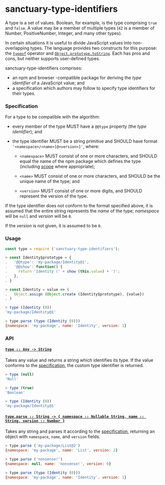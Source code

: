 # sanctuary-type-identifiers

A type is a set of values. Boolean, for example, is the type comprising
`true` and `false`. A value may be a member of multiple types (`42` is a
member of Number, PositiveNumber, Integer, and many other types).

In certain situations it is useful to divide JavaScript values into
non-overlapping types. The language provides two constructs for this
purpose: the [`typeof`][1] operator and [`Object.prototype.toString`][2].
Each has pros and cons, but neither supports user-defined types.

sanctuary-type-identifiers comprises:

  - an npm and browser -compatible package for deriving the
    _type identifier_ of a JavaScript value; and
  - a specification which authors may follow to specify type
    identifiers for their types.

### Specification

For a type to be compatible with the algorithm:

  - every member of the type MUST have a `@@type` property
    (the _type identifier_); and

  - the type identifier MUST be a string primitive and SHOULD have
    format `'<namespace>/<name>[@<version>]'`, where:

      - `<namespace>` MUST consist of one or more characters, and
        SHOULD equal the name of the npm package which defines the
        type (including [scope][3] where appropriate);

      - `<name>` MUST consist of one or more characters, and SHOULD
        be the unique name of the type; and

      - `<version>` MUST consist of one or more digits, and SHOULD
        represent the version of the type.

If the type identifier does not conform to the format specified above,
it is assumed that the entire string represents the _name_ of the type;
_namespace_ will be `null` and _version_ will be `0`.

If the _version_ is not given, it is assumed to be `0`.

### Usage

```javascript
const type = require ('sanctuary-type-identifiers');
```

```javascript
> const Identity$prototype = {
.   '@@type': 'my-package/Identity@1',
.   '@@show': function() {
.     return 'Identity (' + show (this.value) + ')';
.   },
. }

> const Identity = value => (
.   Object.assign (Object.create (Identity$prototype), {value})
. )

> type (Identity (0))
'my-package/Identity@1'

> type.parse (type (Identity (0)))
{namespace: 'my-package', name: 'Identity', version: 1}
```

### API

#### <a name="type" href="https://github.com/sanctuary-js/sanctuary-type-identifiers/blob/v4.0.0/index.js#L116">`type :: Any -⁠> String`</a>

Takes any value and returns a string which identifies its type. If the
value conforms to the [specification][4], the custom type identifier is
returned.

```javascript
> type (null)
'Null'

> type (true)
'Boolean'

> type (Identity (0))
'my-package/Identity@1'
```

#### <a name="type.parse" href="https://github.com/sanctuary-js/sanctuary-type-identifiers/blob/v4.0.0/index.js#L142">`type.parse :: String -⁠> { namespace :: Nullable String, name :: String, version :: Number }`</a>

Takes any string and parses it according to the [specification][4],
returning an object with `namespace`, `name`, and `version` fields.

```javascript
> type.parse ('my-package/List@2')
{namespace: 'my-package', name: 'List', version: 2}

> type.parse ('nonsense!')
{namespace: null, name: 'nonsense!', version: 0}

> type.parse (type (Identity (0)))
{namespace: 'my-package', name: 'Identity', version: 1}
```

[1]: https://developer.mozilla.org/en-US/docs/Web/JavaScript/Reference/Operators/typeof
[2]: https://developer.mozilla.org/en-US/docs/Web/JavaScript/Reference/Global_Objects/Object/toString
[3]: https://docs.npmjs.com/misc/scope
[4]: #specification
